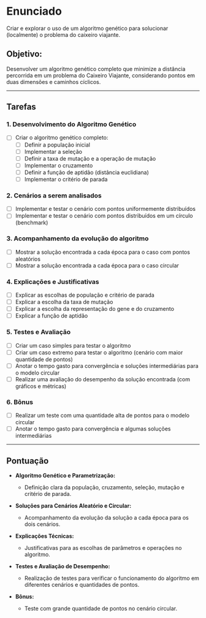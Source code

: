 # Enunciado

Criar e explorar o uso de um algoritmo genético para solucionar (localmente) o problema do caixeiro viajante.

## Objetivo:
Desenvolver um algoritmo genético completo que minimize a distância percorrida em um problema do Caixeiro Viajante, considerando pontos em duas dimensões e caminhos cíclicos.

---

## Tarefas

### 1. Desenvolvimento do Algoritmo Genético
- [ ] Criar o algoritmo genético completo:
  - [ ] Definir a população inicial
  - [ ] Implementar a seleção
  - [ ] Definir a taxa de mutação e a operação de mutação
  - [ ] Implementar o cruzamento
  - [ ] Definir a função de aptidão (distância euclidiana)
  - [ ] Implementar o critério de parada

### 2. Cenários a serem analisados
- [ ] Implementar e testar o cenário com pontos uniformemente distribuídos
- [ ] Implementar e testar o cenário com pontos distribuídos em um círculo (benchmark)

### 3. Acompanhamento da evolução do algoritmo
- [ ] Mostrar a solução encontrada a cada época para o caso com pontos aleatórios
- [ ] Mostrar a solução encontrada a cada época para o caso circular

### 4. Explicações e Justificativas
- [ ] Explicar as escolhas de população e critério de parada
- [ ] Explicar a escolha da taxa de mutação
- [ ] Explicar a escolha da representação do gene e do cruzamento
- [ ] Explicar a função de aptidão

### 5. Testes e Avaliação
- [ ] Criar um caso simples para testar o algoritmo
- [ ] Criar um caso extremo para testar o algoritmo (cenário com maior quantidade de pontos)
- [ ] Anotar o tempo gasto para convergência e soluções intermediárias para o modelo circular
- [ ] Realizar uma avaliação do desempenho da solução encontrada (com gráficos e métricas)

### 6. Bônus
- [ ] Realizar um teste com uma quantidade alta de pontos para o modelo circular
- [ ] Anotar o tempo gasto para convergência e algumas soluções intermediárias

---

## Pontuação

- **Algoritmo Genético e Parametrização:**  
  - Definição clara da população, cruzamento, seleção, mutação e critério de parada.

- **Soluções para Cenários Aleatório e Circular:**  
  - Acompanhamento da evolução da solução a cada época para os dois cenários.

- **Explicações Técnicas:**  
  - Justificativas para as escolhas de parâmetros e operações no algoritmo.

- **Testes e Avaliação de Desempenho:**  
  - Realização de testes para verificar o funcionamento do algoritmo em diferentes cenários e quantidades de pontos.

- **Bônus:**  
  - Teste com grande quantidade de pontos no cenário circular.

